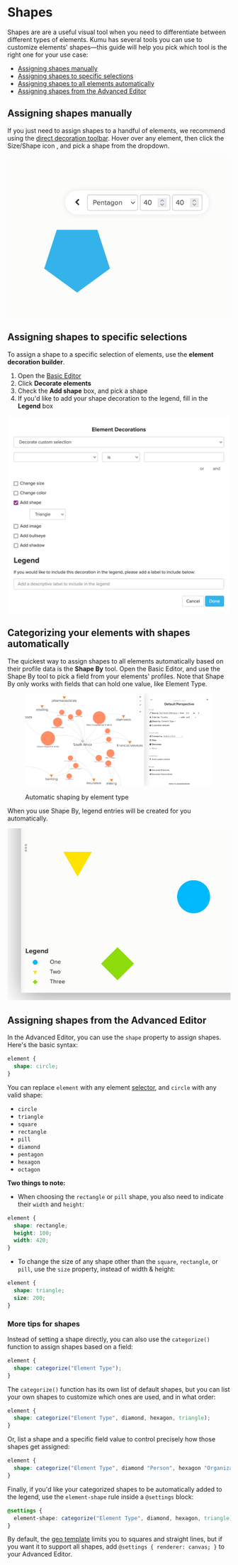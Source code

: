 # Shapes

Shapes are are a useful visual tool when you need to differentiate between different types of elements. Kumu has several tools you can use to customize elements' shapes—this guide will help you pick which tool is the right one for your use case:

* [Assigning shapes manually](shapes.md#Assigning-shapes-manually)
* [Assigning shapes to specific selections](shapes.md#Assigning-shapes-to-specific-selections)
* [Assigning shapes to all elements automatically](shapes.md#Assigning-shapes-to-all-elements-automatically)
* [Assigning shapes from the Advanced Editor](shapes.md#Assigning-shapes-from-the-Advanced-Editor)

## Assigning shapes manually

If you just need to assign shapes to a handful of elements, we recommend using the [direct decoration toolbar](direct-decorations.md). Hover over any element, then click the Size/Shape icon , and pick a shape from the dropdown.

![shapes direct decoration](../images/shapes-direct-decoration.png)

## Assigning shapes to specific selections

To assign a shape to a specific selection of elements, use the **element decoration builder**.

1. Open the [Basic Editor](../overview/view-editors.md#basic-editor)
2. Click **Decorate elements**
3. Check the **Add shape** box, and pick a shape
4. If you'd like to add your shape decoration to the legend, fill in the **Legend** box

![decoration builder shapes](../images/shapes-decoration-builder.png)

## Categorizing your elements with shapes automatically

The quickest way to assign shapes to all elements automatically based on their profile data is the **Shape By** tool. Open the Basic Editor, and use the Shape By tool to pick a field from your elements' profiles. Note that Shape By only works with fields that can hold one value, like Element Type.

<figure><img src="../.gitbook/assets/Shapes 2 (1) (1) (1).png" alt=""><figcaption><p>Automatic shaping by element type</p></figcaption></figure>

When you use Shape By, legend entries will be created for you automatically.

![legend shapes](../images/shapes-legend.png)

## Assigning shapes from the Advanced Editor

In the Advanced Editor, you can use the `shape` property to assign shapes. Here's the basic syntax:

```scss
element {
  shape: circle;
}
```

You can replace `element` with any element [selector](../overview/advanced-editor-hub/selectors.md), and `circle` with any valid shape:

* `circle`
* `triangle`
* `square`
* `rectangle`
* `pill`
* `diamond`
* `pentagon`
* `hexagon`
* `octagon`

**Two things to note:**

* When choosing the `rectangle` or `pill` shape, you also need to indicate their `width` and `height`:

```scss
element {
  shape: rectangle; 
  height: 100;
  width: 420;
}
```

* To change the size of any shape other than the `square`, `rectangle`, or `pill`, use the `size` property, instead of width & height:

```scss
element {
  shape: triangle; 
  size: 200;
}
```

### More tips for shapes

Instead of setting a shape directly, you can also use the `categorize()` function to assign shapes based on a field:

```scss
element {
  shape: categorize("Element Type");
}
```

The `categorize()` function has its own list of default shapes, but you can list your own shapes to customize which ones are used, and in what order:

```scss
element {
  shape: categorize("Element Type", diamond, hexagon, triangle);
}
```

Or, list a shape and a specific field value to control precisely how those shapes get assigned:

```scss
element {
  shape: categorize("Element Type", diamond "Person", hexagon "Organization");
}
```

Finally, if you'd like your categorized shapes to be automatically added to the legend, use the `element-shape` rule inside a `@settings` block:

```scss
@settings {
  element-shape: categorize("Element Type", diamond, hexagon, triangle);
}
```

By default, the [geo template](templates/geo.md) limits you to squares and straight lines, but if you want it to support all shapes, add `@settings { renderer: canvas; }` to your Advanced Editor.
